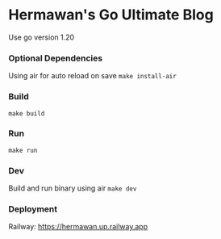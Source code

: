 # Hermawan's Go Ultimate Blog

Use go version 1.20

### Optional Dependencies
Using air for auto reload on save
`make install-air`

### Build
`make build`

### Run
`make run`

### Dev
Build and run binary using air
`make dev`

### Deployment
Railway: https://hermawan.up.railway.app
